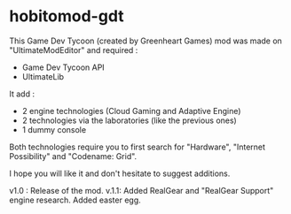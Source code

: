 # hobitomod-gdt
This Game Dev Tycoon (created by Greenheart Games) mod was made on "UltimateModEditor" and required : 
- Game Dev Tycoon API
- UltimateLib

It add :
- 2 engine technologies (Cloud Gaming and Adaptive Engine)
- 2 technologies via the laboratories (like the previous ones)
- 1 dummy console

Both technologies require you to first search for "Hardware", "Internet Possibility" and "Codename: Grid".

I hope you will like it and don't hesitate to suggest additions.

v1.0 : Release of the mod.
v.1.1: Added RealGear and "RealGear Support" engine research. Added easter egg.
